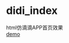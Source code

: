 # didi_index
html仿滴滴APP首页效果
<br/>
<a href="http://htmlpreview.github.io/?https://github.com/cd-rom/didi_index/blob/master/index.html" target="_blank">demo</a>